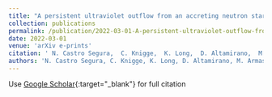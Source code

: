```yaml
---
title: "A persistent ultraviolet outflow from an accreting neutron star binary transient"
collection: publications
permalink: /publication/2022-03-01-A-persistent-ultraviolet-outflow-from-an-accreting-neutron-star-binary-transient
date: 2022-03-01
venue: 'arXiv e-prints'
citation: ' N. Castro Segura,  C. Knigge,  K. Long,  D. Altamirano,  M. Armas Padilla,  C. Bailyn,  D. Buckley,  D. Buisson,  J. Casares,  P. Charles,  J. Combi,  V. C\&apos;uneo,  N. Degenaar,  S. del Palacio,  M. D\&apos;\iaz Trigo,  R. Fender,  P. Gandhi,  M. Georganti,  C. Guti\&apos;errez,  J. Hernandez Santisteban,  F. Jim\&apos;enez-Ibarra,  J. Matthews,  M. M\&apos;endez,  M. Middleton,  T. Mu\~noz-Darias,  M. \&quot;Ozbey Arabac\i,  M. Pahari,  L. Rhodes,  T. Russell,  S. Scaringi,  J. van den Eijnden,  G. Vasilopoulos,  F. Vincentelli,  P. Wiseman, &quot;A persistent ultraviolet outflow from an accreting neutron star binary transient.&quot; arXiv e-prints, 2022.'
authors: 'N. Castro Segura, C. Knigge, K. Long, D. Altamirano, M. Armas Padilla, C. Bailyn, D. Buckley, D. Buisson, J. Casares, P. Charles, J. Combi, V. C\&apos;uneo, N. Degenaar, S. del Palacio, M. D\&apos;\iaz Trigo, R. Fender, P. Gandhi, M. Georganti, C. Guti\&apos;errez, J. Hernandez Santisteban, F. Jim\&apos;enez-Ibarra, J. Matthews, M. M\&apos;endez, M. Middleton, T. Mu\~noz-Darias, M. \&quot;Ozbey Arabac\i, M. Pahari, L. Rhodes, T. Russell, S. Scaringi, J. van den Eijnden, G. Vasilopoulos, F. Vincentelli, P. Wiseman, '
---
```

Use [Google Scholar](https://scholar.google.com/scholar?q=A+persistent+ultraviolet+outflow+from+an+accreting+neutron+star+binary+transient){:target="_blank"} for full citation
